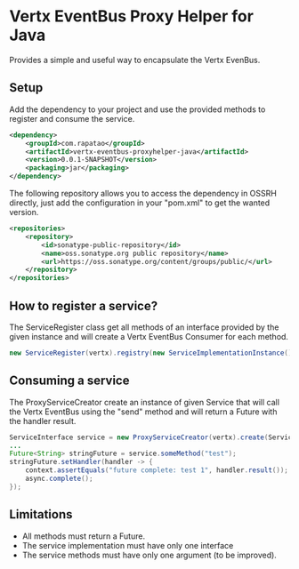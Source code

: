 # Vertx EventBus Proxy Helper for Java

Provides a simple and useful way to encapsulate the Vertx EvenBus.

## Setup

Add the dependency to your project and use the provided methods to register and consume the service.
```xml
<dependency>
    <groupId>com.rapatao</groupId>
    <artifactId>vertx-eventbus-proxyhelper-java</artifactId>
    <version>0.0.1-SNAPSHOT</version>
    <packaging>jar</packaging>
</dependency>
```

The following repository allows you to access the dependency in OSSRH directly, just add the configuration in your "pom.xml" to get the wanted version.
```xml
<repositories>
    <repository>
        <id>sonatype-public-repository</id>
        <name>oss.sonatype.org public repository</name>
        <url>https://oss.sonatype.org/content/groups/public/</url>
    </repository>
</repositories>
```

## How to register a service?
The ServiceRegister class get all methods of an interface provided by the given instance and will create a Vertx EventBus Consumer for each method.

```java
new ServiceRegister(vertx).registry(new ServiceImplementationInstance());
```

## Consuming a service
The ProxyServiceCreator create an instance of given Service that will call the Vertx EventBus using the "send" method and will return a Future<T> with the handler result.

```java
ServiceInterface service = new ProxyServiceCreator(vertx).create(ServiceInterface.class);
...
Future<String> stringFuture = service.someMethod("test");
stringFuture.setHandler(handler -> {
    context.assertEquals("future complete: test 1", handler.result());
    async.complete();
});
```

## Limitations

- All methods must return a Future<T>.
- The service implementation must have only one interface
- The service methods must have only one argument (to be improved).